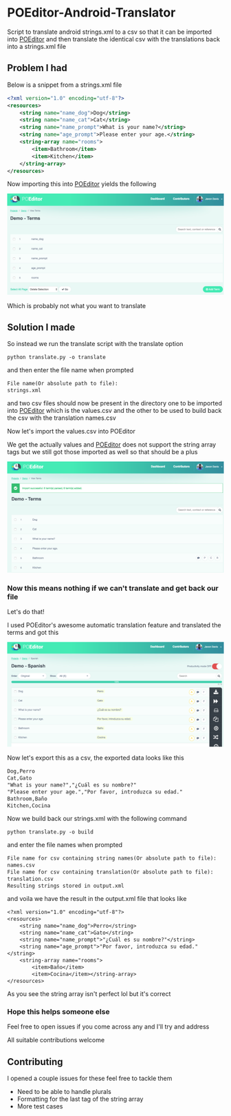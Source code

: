 # POEditor-Android-Translator
Script to translate android strings.xml to a csv so that it can be imported into [POEditor](https://poeditor.com/) and then translate the identical csv with the translations back into a strings.xml file

## Problem I had

Below is a snippet from a strings.xml file 
```xml
<?xml version="1.0" encoding="utf-8"?>
<resources>
    <string name="name_dog">Dog</string>
    <string name="name_cat">Cat</string>
    <string name="name_prompt">What is your name?</string>
    <string name="age_prompt">Please enter your age.</string>
    <string-array name="rooms">
        <item>Bathroom</item>
        <item>Kitchen</item>
    </string-array>
</resources>
```

Now importing this into [POEditor](https://poeditor.com/) yields the following

![Alt text](/screenshots/poeditorscreenshot1.png "POEditor Screenshot")

Which is probably not what you want to translate

## Solution I made

So instead we run the translate script with the translate option 

```
python translate.py -o translate
```

and then enter the file name when prompted

```
File name(Or absolute path to file):
strings.xml
```

and two csv files should now be present in the directory one to be 
imported into [POEditor](https://poeditor.com/) which is the values.csv
and the other to be used to build back the csv with the translation
names.csv

Now let's import the values.csv into POEditor

We get the actually values and [POEditor](https://poeditor.com/) does not support the string 
array tags but we still got those imported as well so that should 
be a plus

![Alt text](/screenshots/poeditorscreenshot2.png "POEditor Screenshot Import")

### Now this means nothing if we can't translate and get back our file

Let's do that!

I used POEditor's awesome automatic translation feature and translated 
the terms and got this

![Alt text](/screenshots/poeditorscreenshot3.png "POEditor Screenshot translation")

Now let's export this as a csv, the exported data looks like this

```
Dog,Perro
Cat,Gato
"What is your name?","¿Cuál es su nombre?"
"Please enter your age.","Por favor, introduzca su edad."
Bathroom,Baño
Kitchen,Cocina
```

Now we build back our strings.xml with the following command 

```
python translate.py -o build
```

and enter the file names when prompted

```
File name for csv containing string names(Or absolute path to file):
names.csv
File name for csv containing translation(Or absolute path to file):
translation.csv
Resulting strings stored in output.xml
```

and voila we have the result in the output.xml file that looks like

```
<?xml version="1.0" encoding="utf-8"?>
<resources>
	<string name="name_dog">Perro</string>
	<string name="name_cat">Gato</string>
	<string name="name_prompt">"¿Cuál es su nombre?"</string>
	<string name="age_prompt">"Por favor, introduzca su edad."</string>
	<string-array name="rooms">
		<item>Baño</item>
		<item>Cocina</item></string-array>
</resources>
```

As you see the string array isn't perfect lol but it's correct

### Hope this helps someone else

Feel free to open issues if you come across any and I'll try and address

All suitable contributions welcome

## Contributing

I opened a couple issues for these feel free to tackle them 

* Need to be able to handle plurals
* Formatting for the last tag of the string array
* More test cases